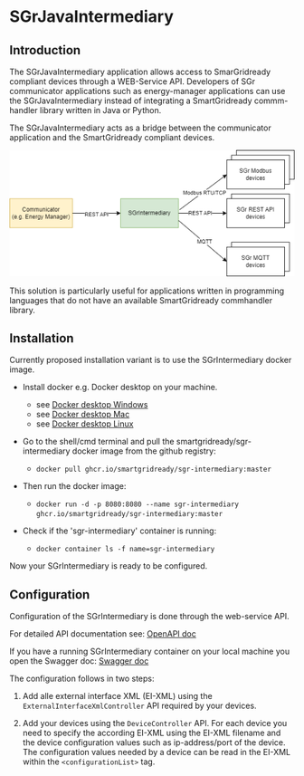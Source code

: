 # SGrJavaIntermediary
## Introduction

The SGrJavaIntermediary application allows access to SmarGridready compliant devices through a
WEB-Service API. Developers of SGr communicator applications such as energy-manager applications
can use the SGrJavaIntermediary instead of integrating a SmartGridready commm-handler library written 
in Java or Python.

The SGrJavaIntermediary acts as a bridge between the communicator application and the SmartGridready
compliant devices.

 ![Architecture-Overview.png](doc/Architecture-Overview.png)

This solution is particularly useful for applications written in programming languages that do not have an available 
SmartGridready commhandler library.

## Installation

Currently proposed installation variant is to use the SGrIntermediary docker image.

- Install docker e.g. Docker desktop on your machine. 
  - see [Docker desktop Windows](https://docs.docker.com/desktop/install/windows-install/)
  - see [Docker desktop Mac](https://docs.docker.com/desktop/install/mac-install/)
  - see [Docker desktop Linux](https://docs.docker.com/desktop/install/linux/)


- Go to the shell/cmd terminal and pull the smartgridready/sgr-intermediary docker image from the github registry:
  - `docker pull ghcr.io/smartgridready/sgr-intermediary:master`


- Then run the docker image:
  - `docker run -d -p 8080:8080 --name sgr-intermediary ghcr.io/smartgridready/sgr-intermediary:master`

- Check if the 'sgr-intermediary' container is running:
  - `docker container ls -f name=sgr-intermediary`

Now your SGrIntermediary is ready to be configured.

## Configuration

Configuration of the SGrIntermediary is done through the web-service API. 

For detailed API documentation see: [OpenAPI doc](openapi/index.html)

If you have a running SGrIntermediary container on your local machine you open the Swagger doc:  [Swagger doc](http://localhost:8080/swagger-ui.html)

The configuration follows in two steps:

1. Add alle external interface XML (EI-XML) using the `ExternalInterfaceXmlController` API required by your devices.


2. Add your devices using the `DeviceController` API. For each device you need to specify the according EI-XML using the 
EI-XML filename and the device configuration values such as ip-address/port of the device. The configuration values needed
by a device can be read in the EI-XML within the `<configurationList>` tag. 









 
